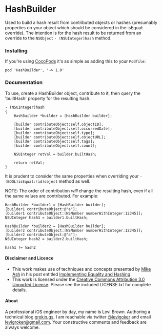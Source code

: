 HashBuilder
===========
Used to build a hash result from contributed objects or hashes (presumably
properties on your object which should be considered in the isEqual: override).
The intention is for the hash result to be returned from an override to the
`NSObject` `- (NSUInteger)hash` method.

### Installing

If you're using [CocoPods](http://cocopods.org) it's as simple as adding this to your `Podfile`:

	pod 'HashBuilder', '~> 1.0'

### Documentation

To use, create a HashBuilder object, contribute to it, then query the 'builtHash'
property for the resulting hash.

	- (NSUInteger)hash
	{
		HashBuilder *builder = [HashBuilder builder];

		[builder contributeObject:self.objectID];
		[builder contributeObject:self.occurredDate];
		[builder contributeObject:self.type];
		[builder contributeObject:self.objectURL];
		[builder contributeObject:self.tags];
		[builder contributeObject:self.count];

		NSUInteger retVal = builder.builtHash;

		return retVal;
	}

It is prudent to consider the same properties when overriding your `- (BOOL)isEqual:(id)object`
method as well.

NOTE: The order of contribution _will_ change the resulting hash, even if all
the same values are contributed. For example:

    HashBuilder *builder1 = [HashBuilder builder];
    [builder1 contributeObject:@"a"];
    [builder1 contributeObject:[NSNumber numberWithInteger:12345]];
    NSUInteger hash1 = builder1.builtHash;

    HashBuilder *builder2 = [HashBuilder builder];
    [builder2 contributeObject:[NSNumber numberWithInteger:12345]];
    [builder2 contributeObject:@"a"];
    NSUInteger hash2 = builder2.builtHash;

`hash1 != hash2`

#### Disclaimer and Licence

* This work makes use of techniques and concepts presented by [Mike Ash](http://www.mikeash.com/)
  in his post entitled [Implementing Equality and Hashing](http://www.mikeash.com/pyblog/friday-qa-2010-06-18-implementing-equality-and-hashing.html)
* This work is licensed under the [Creative Commons Attribution 3.0 Unported License](http://creativecommons.org/licenses/by/3.0/).
  Please see the included LICENSE.txt for complete details.

#### About
A professional iOS engineer by day, my name is Levi Brown. Authoring a technical
blog [grokin.gs](http://grokin.gs), I am reachable via twitter
[@levigoker](https://twitter.com/levigroker) and email
[levigroker@gmail.com](mailto:levigroker@gmail.com). Your constructive comments
and feedback are always welcome.
